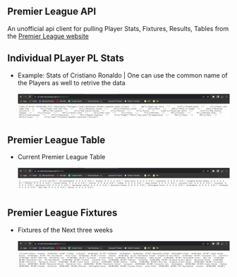 <H2>Premier League API </H2>
An unofficial api client for pulling Player Stats, Fixtures, Results, Tables from the <a href="https://www.premierleague.com/">Premier League website</a> 
<H2>Individual PLayer PL Stats</H2> 
<ul>
  <li>Example: Stats of Cristiano Ronaldo | One can use the common name of the Players as well to retrive the data</li>
  <br> <img src="Premier League API/players_stats.jpg"><br>
</ul>
 <H2>Premier League Table</H2> 
<ul>
  <li>Current Premier League Table</li>
  <br> <img src="Premier League API/table.jpg"><br>
 </ul>
 <H2>Premier League Fixtures</H2> 
<ul>
  <li>Fixtures of the Next three weeks</li>
  <br> <img src="Premier League API/fixtures.jpg"><br>
 </ul>
